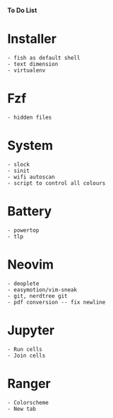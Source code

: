 **To Do List**

# Installer
    - fish as default shell
    - text dimension
    - virtualenv

# Fzf
    - hidden files

# System
    - slock
    - sinit
    - wifi autoscan
    - script to control all colours

# Battery
    - powertop 
    - tlp

# Neovim
    - deoplete
    - easymotion/vim-sneak
    - git, nerdtree git
    - pdf conversion -- fix newline

# Jupyter
    - Run cells
    - Join cells
    
# Ranger
    - Colorscheme
    - New tab
